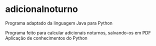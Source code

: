 # adicionalnoturno

Programa adaptado da linguagem Java para Python

Programa feito para calcular adicionais noturnos, salvando-os em PDF
Aplicação de conhecimentos do Python
